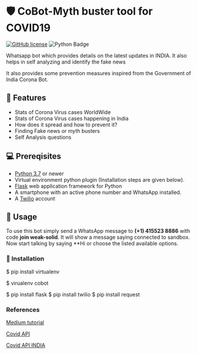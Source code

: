 # 🛡 CoBot-Myth buster tool for COVID19
[![GitHub license](https://img.shields.io/github/license/Jatin-8898/covid-bot?logo=MIT)](https://github.com/arun925/cobot-self-analysis/blob/master/LICENSE)
![Python Badge](https://img.shields.io/badge/Made%20with-Python-blue)

Whatsapp bot which provides details on the latest updates in INDIA. It also helps in self analyzing and identify the fake news

It also provides some prevention measures inspired from the Government of India Corona Bot.

## 🚀 Features
- Stats of Corona Virus cases WorldWide
- Stats of Corona Virus cases happening in India
- How does it spread and how to prevent it?
- Finding Fake news or myth busters
- Self Analysis questions

##  💻 Prereqisites
* [Python 3.7](https://www.python.org/downloads/) or newer
* Virtual environment python plugin (Installation steps are given below).
* [Flask](https://palletsprojects.com/p/flask/) web application framework for Python
* A smartphone with an active phone number and WhatsApp installed.
* A [Twilio](https://www.twilio.com/) account

## 📝 Usage 

To use this bot simply send a WhatsApp message to **(+1) 415523 8886** with code **join weak-solid**.
It will show a message saying connected to sandbox.
Now start talking by saying  **Hi or choose the listed available options.

### 📘 Installation

$ pip install virtualenv

$ virualenv cobot


$ pip install flask
$ pip install twilio
$ pip install request

### References
[Medium tutorial](https://www.twilio.com/blog/build-a-whatsapp-chatbot-with-python-flask-and-twilio)

[Covid API](https://github.com/javieraviles/covidAPI)

[Covid API INDIA](https://github.com/amodm/api-covid19-in)
